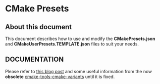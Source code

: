 # CMake Presets

## About this document

This document describes how to use and modify the **CMakePresets.json** and **CMakeUserPresets.TEMPLATE.json** files to suit your needs.

## DOCUMENTATION

Please refer to [this blog post](https://www.nanoframework.net/build-updated-to-cmake-presets/) and some useful information from the now **obsolete**  [cmake-tools-cmake-variants](cmake-tools-cmake-variants.md) until it is fixed.
